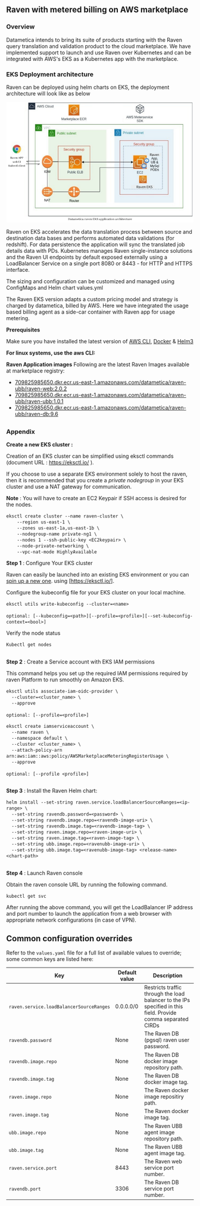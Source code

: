 ## **Raven with metered billing on AWS marketplace**

### Overview
Datametica intends to bring its suite of products starting with the Raven query translation and validation product to the cloud marketplace. We have implemented support to launch and use Raven over Kubernetes and can be integrated with AWS's EKS as a Kubernetes app with the marketplace.

### EKS Deployment architecture
Raven can be deployed using helm charts on EKS, the deployment architecture will look like as below

![alt text](resources/raven.png)

Raven on EKS accelerates the data translation process between source and destination data bases and performs automated data validations (for redshift). For data persistence the application will sync the translated job details data with PDs.
Kubernetes manages Raven single-instance solutions and the Raven UI endpoints by default exposed externally using a LoadBalancer Service on a single port 8080 or 8443 - for HTTP and HTTPS interface.

The sizing and configuration can be customized and managed using ConfigMaps and Helm chart values.yml

The Raven EKS version adapts a custom pricing model and strategy is charged by datametica, billed by AWS. Here we have integrated the usage based billing agent as a side-car container with Raven app for usage metering.

**Prerequisites**
 
Make sure you have installed the latest version of [AWS CLI](https://aws.amazon.com/cli/), [Docker](https://docs.docker.com/get-docker) & [Helm3](https://helm.sh/)
 
**For linux systems, use the aws CLI:**
  
**Raven Application images**
Following are the latest Raven Images available at marketplace registry:

- [709825985650.dkr.ecr.us-east-1.amazonaws.com/datametica/raven-ubb/raven-web:2.0.2](http://709825985650.dkr.ecr.us-east-1.amazonaws.com/datametica/raven-ubb/raven-web:2.0.2)
- [709825985650.dkr.ecr.us-east-1.amazonaws.com/datametica/raven-ubb/raven-ubb:1.0.1](http://709825985650.dkr.ecr.us-east-1.amazonaws.com/datametica/raven-ubb/raven-ubb:1.0.1)
- [709825985650.dkr.ecr.us-east-1.amazonaws.com/datametica/raven-ubb/raven-db:9.6](http://709825985650.dkr.ecr.us-east-1.amazonaws.com/datametica/raven-ubb/raven-db:9.6)

##
### Appendix
**Create a new EKS cluster :**

Creation of an EKS cluster can be simplified using eksctl commands (document URL :  https://eksctl.io/ ).

If you choose to use a separate EKS environment solely to host the raven, then it is recommended that you create a *private nodegroup* in your EKS cluster and use a NAT gateway for communication.

**Note** : You will have to create an EC2 Keypair if SSH access is desired for the nodes.

```
eksctl create cluster --name raven-cluster \
    --region us-east-1 \
    --zones us-east-1a,us-east-1b \
    --nodegroup-name private-ng1 \
    --nodes 1 --ssh-public-key <EC2keypair> \
    --node-private-networking \
    --vpc-nat-mode HighlyAvailable
```

**Step 1** : Configure Your EKS cluster

Raven can easily be launched into an existing EKS environment or you can [spin up a new one](https://github.com/aquasecurity/marketplaces/blob/5.3/aws/docs/eks/pages/aqua-in-a-box.md#create-a-new-EKS-cluster). using [<https://eksctl.io/>].

Configure the kubeconfig file for your EKS cluster on your local machine.

```
eksctl utils write-kubeconfig --cluster=<name> 

optional: [--kubeconfig=<path>][--profile=<profile>][--set-kubeconfig-context=<bool>]
```

Verify the node status

```
Kubectl get nodes
```

##
**Step 2** : Create a Service account with EKS IAM permissions

This command helps you set up the required IAM permissions required by raven Platform to run smoothly on Amazon EKS.

```
eksctl utils associate-iam-oidc-provider \
  --cluster=<cluster_name> \ 
  --approve 

optional: [--profile=<profile>]
```

```
eksctl create iamserviceaccount \
  --name raven \
  --namespace default \
  --cluster <cluster_name> \
  --attach-policy-arn arn:aws:iam::aws:policy/AWSMarketplaceMeteringRegisterUsage \
  --approve 

optional: [--profile <profile>]
```

##
**Step 3** : Install the Raven Helm chart:

```
helm install --set-string raven.service.loadBalancerSourceRanges=<ip-range> \
  --set-string ravendb.password=<password> \
  --set-string ravendb.image.repo=<ravendb-image-uri> \
  --set-string ravendb.image.tag=<ravendb-image-tag> \
  --set-string raven.image.repo=<raven-image-uri> \
  --set-string raven.image.tag=<raven-image-tag> \
  --set-string ubb.image.repo=<ravenubb-image-uri> \
  --set-string ubb.image.tag=<ravenubb-image-tag> <release-name> <chart-path>
```
##
**Step 4** : Launch Raven console

Obtain the raven console URL by running the following command.

```
kubectl get svc
```

After running the above command, you will get the LoadBalancer IP address and port number to launch the  application from a web browser with appropriate network configurations (in case of VPN).

## Common configuration overrides
Refer to the `values.yaml` file for a full list of available values to override; some common keys are listed here:

| Key                                          | Default value                                 | Description                                                                                                                                                                                                                                                                 |
| -------------------------------------------- | --------------------------------------------- | --------------------------------------------------------------------------------------------------------------------------------------------------------------------------------------------------------------------------------------------------------------------------- |
| `raven.service.loadBalancerSourceRanges`   | 0.0.0.0/0                                     |  Restricts traffic through the load balancer to the IPs specified in this field. Provide comma separated CIRDs  |
| `ravendb.password`                         | None                                          | The Raven DB (pgsql) raven user password.                   |
| `ravendb.image.repo`                       | None                                          | The Raven DB docker image repository path.                    |
| `ravendb.image.tag`                        | None                                          | The Raven DB docker image tag.                                |
| `raven.image.repo`                         | None                                          | The Raven docker image repositiry path.                       |
| `raven.image.tag`                          | None                                          | The Raven docker image tag.                                   |
| `ubb.image.repo`                           | None                                          | The Raven UBB agent image repository path.                    |
| `ubb.image.tag`                            | None                                          | The Raven UBB agent image tag.                                |
| `raven.service.port`                       | 8443                                          | The Raven web service port number.                            |
| `ravendb.port`                             | 3306                                          | The Raven DB service port number.                             |

</tbody>
</table>

